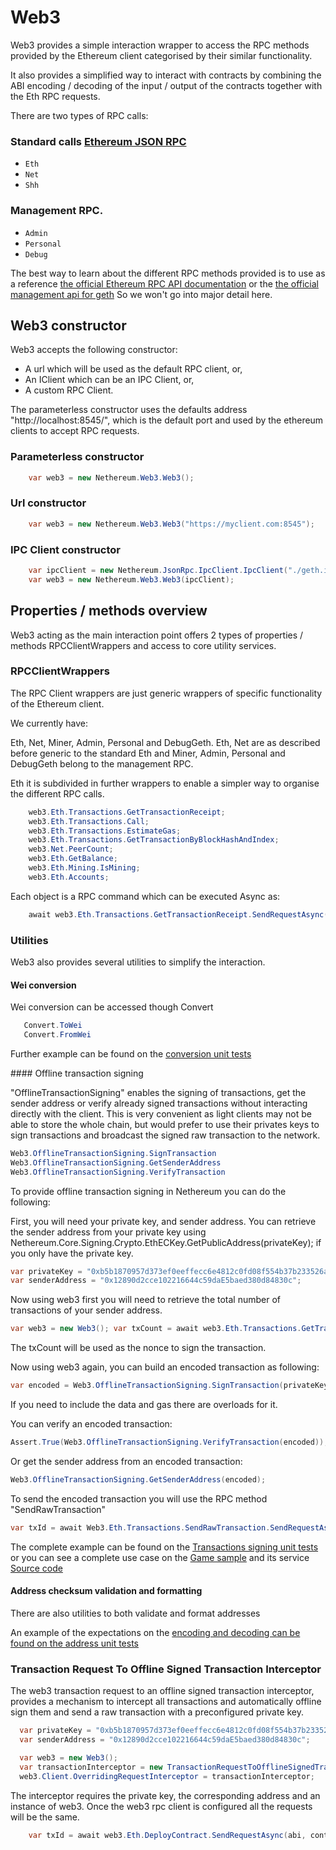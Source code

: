 # Web3

Web3 provides a simple interaction wrapper to access the RPC methods provided by the Ethereum client categorised by their similar functionality.

It also provides a simplified way to interact with contracts by combining the ABI encoding / decoding of the input / output of the contracts together with the Eth RPC requests.

There are two types of RPC calls:

### Standard calls [Ethereum JSON RPC](https://github.com/ethereum/wiki/wiki/JSON-RPC)

* `Eth`
* `Net`
* `Shh`

### Management RPC.

* `Admin`
* `Personal`
* `Debug`

The best way to learn about the different RPC methods provided is to use as a reference [the official Ethereum RPC API documentation](https://github.com/ethereum/wiki/wiki/JSON-RPC) or the [the official management api for geth](https://github.com/ethereum/go-ethereum/wiki/Management-APIs)
So we won't go into major detail here.

## Web3 constructor

Web3 accepts the following constructor: 
- A url which will be used as the default RPC client, or,
- An IClient which can be an IPC Client, or,
- A custom RPC Client.

The parameterless constructor uses the defaults address "http://localhost:8545/", which is the default port and used by the ethereum clients to accept RPC requests.

### Parameterless constructor

```csharp
    var web3 = new Nethereum.Web3.Web3();
```

### Url constructor

```csharp
    var web3 = new Nethereum.Web3.Web3("https://myclient.com:8545");
```
### IPC Client constructor

```csharp
    var ipcClient = new Nethereum.JsonRpc.IpcClient.IpcClient("./geth.ipc");
    var web3 = new Nethereum.Web3.Web3(ipcClient);
```
## Properties / methods overview

Web3 acting as the main interaction point offers 2 types of properties / methods RPCClientWrappers and access to core utility services.

### RPCClientWrappers
The RPC Client wrappers are just generic wrappers of specific functionality of the Ethereum client.

We currently have:

Eth, Net, Miner, Admin, Personal and DebugGeth. Eth, Net are as described before generic to the standard Eth and Miner, Admin, Personal and DebugGeth belong to the management RPC.

Eth it is subdivided in further wrappers to enable a simpler way to organise the different RPC calls.

```csharp
    web3.Eth.Transactions.GetTransactionReceipt;
    web3.Eth.Transactions.Call;
    web3.Eth.Transactions.EstimateGas;
    web3.Eth.Transactions.GetTransactionByBlockHashAndIndex;
    web3.Net.PeerCount;
    web3.Eth.GetBalance;
    web3.Eth.Mining.IsMining;
    web3.Eth.Accounts;
```
Each object is a RPC command which can be executed Async as:

```csharp
    await web3.Eth.Transactions.GetTransactionReceipt.SendRequestAsync(transactionHash);
```

### Utilities
Web3 also provides several utilities to simplify the interaction.

#### Wei conversion

Wei conversion can be accessed though Convert

```csharp
   Convert.ToWei
   Convert.FromWei
```
[//]: # (CJuan> The below URL is broken )
Further example can be found on the [conversion unit tests](https://github.com/Nethereum/Nethereum/blob/master/src/Nethereum.Util.UnitTests/ConversionTests.cs)

#### Offline transaction signing

"OfflineTransactionSigning" enables the signing of transactions, get the sender address or verify already signed transactions without interacting directly with the client.
This is very convenient as light clients may not be able to store the whole chain, but would prefer to use their privates keys to sign transactions and broadcast the signed raw transaction to the network.

```csharp
Web3.OfflineTransactionSigning.SignTransaction
Web3.OfflineTransactionSigning.GetSenderAddress
Web3.OfflineTransactionSigning.VerifyTransaction
```

To provide offline transaction signing in Nethereum you can do the following:

First, you will need your private key, and sender address. You can retrieve the sender address from your private key using Nethereum.Core.Signing.Crypto.EthECKey.GetPublicAddress(privateKey); if you only have the private key.

```csharp
var privateKey = "0xb5b1870957d373ef0eeffecc6e4812c0fd08f554b37b233526acc331bf1544f7";
var senderAddress = "0x12890d2cce102216644c59daE5baed380d84830c";
```

Now using web3 first you will need to retrieve the total number of transactions of your sender address.

```csharp
var web3 = new Web3(); var txCount = await web3.Eth.Transactions.GetTransactionCount.SendRequestAsync(senderAddress);
```

The txCount will be used as the nonce to sign the transaction.

Now using web3 again, you can build an encoded transaction as following:

```csharp
var encoded = Web3.OfflineTransactionSigning.SignTransaction(privateKey, receiveAddress, 10, txCount.Value);
```

If you need to include the data and gas there are overloads for it.

You can verify an encoded transaction:

```csharp
Assert.True(Web3.OfflineTransactionSigning.VerifyTransaction(encoded));
```

Or get the sender address from an encoded transaction:

```csharp
Web3.OfflineTransactionSigning.GetSenderAddress(encoded);
```

To send the encoded transaction you will use the RPC method "SendRawTransaction"

```csharp
var txId = await Web3.Eth.Transactions.SendRawTransaction.SendRequestAsync("0x" + encoded);
```

The complete example can be found on the [Transactions signing unit tests](https://github.com/Nethereum/Nethereum/blob/master/src/Nethereum.Signer.IntegrationTests/TransactionSigningTests.cs)
or you can see a complete use case on the [Game sample](https://github.com/Nethereum/Nethereum.Game.Sample/) and its service [Source code](https://github.com/Nethereum/Nethereum.Game.Sample/blob/master/Forms/Core/Ethereum/GameScoreService.cs)

#### Address checksum validation and formatting
There are also utilities to both validate and format addresses

An example of the expectations on the [encoding and decoding can be found on the address unit tests](https://github.com/Nethereum/Nethereum/blob/master/src/Nethereum.ABI.Tests/AddressEncodingTests.cs)


### Transaction Request To Offline Signed Transaction Interceptor

The web3 transaction request to an offline signed transaction interceptor, provides a mechanism to intercept all transactions and automatically offline sign them and send a raw transaction with a preconfigured private key.

```csharp
  var privateKey = "0xb5b1870957d373ef0eeffecc6e4812c0fd08f554b37b233526acc331bf1544f7";
  var senderAddress = "0x12890d2cce102216644c59daE5baed380d84830c";

  var web3 = new Web3();
  var transactionInterceptor = new TransactionRequestToOfflineSignedTransactionInterceptor(senderAddress, privateKey, web3);
  web3.Client.OverridingRequestInterceptor = transactionInterceptor;
```

The interceptor requires the private key, the corresponding address and an instance of web3. Once the web3 rpc client is configured all the requests will be the same.

```csharp
    var txId = await web3.Eth.DeployContract.SendRequestAsync(abi, contractByteCode, senderAddress, new HexBigInteger(900000), 7);
```


